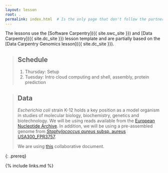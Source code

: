 ```yaml
---
layout: lesson
root: .
permalink: index.html  # Is the only page that don't follow the partner /:path/index.html
---
```


The lessons use the
[Software Carpentry]({{ site.swc_site }}) and
[Data Carpentry]({{ site.dc_site }}) lesson template and are partially based on the [Data Carpentry Genomics lesson]({{ site.dc_site }}).


> ## Schedule
> 
> 
> 1.  Thursday: Setup
> 2.  Tuesday: Intro cloud computing and shell, assembly, protein prediction

> ## Data
>
> *Escherichia coli* strain K-12 holds a key position as a model organism in studies of molecular biology, biochemistry, genetics and biotechnology. We will be using reads available from the [European Nucleotide Archive](https://www.ebi.ac.uk/ena/data/view/ERX008638). In addition, we will be using a pre-assembled genome from [*Staphylococcus aureus* subsp. aureus USA300_FPR3757](https://www.ncbi.nlm.nih.gov/nuccore/NC_007793.1?report=fasta).
>
> We are using [this](https://pad.carpentries.org/MBBI_ComputerPracticum) collaborative document.
>
{: .prereq}

{% include links.md %}
